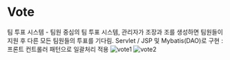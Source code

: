 # Vote
팀 투표 시스템 - 팀원 중심의 팀 투표 시스템, 관리자가 조장과 조를 생성하면 팀원들이 지원 후 다른 모든 팀원들의 투표를 기다림. Servlet / JSP 및 Mybatis(DAO)로 구현 : 프론트 컨트롤러 패턴으로 일괄처리 적용
![vote1](https://user-images.githubusercontent.com/56705480/76704630-acdb7f00-671d-11ea-94d3-6d7969e26faf.png)
![vote2](https://user-images.githubusercontent.com/56705480/76704631-af3dd900-671d-11ea-865d-eb020efac960.png)
